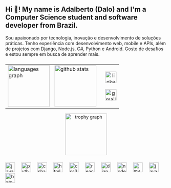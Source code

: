 <h2 align="left">Hi 👋! My name is Adalberto (Dalo) and I'm a Computer Science student and software developer from Brazil.</h2>

Sou apaixonado por tecnologia, inovação e desenvolvimento de soluções práticas. Tenho experiência com desenvolvimento web, mobile e APIs, além de projetos com Django, Node.js, C#, Python e Android. Gosto de desafios e estou sempre em busca de aprender mais.

###

<table>
  <tr>
    <td>
      <img src="https://github-readme-stats.vercel.app/api/top-langs?username=Adalbert-s&locale=pt-br&layout=compact&card_width=250&langs_count=5&theme=dracula&hide_border=false" height="130" alt="languages graph" />
    </td>
    <td>
      <img src="https://github-readme-stats.vercel.app/api?username=Adalbert-s&show_icons=true&theme=dracula&card_width=250&hide_border=false" height="130" alt="github stats" />
    </td>
    <td valign="middle" align="center" style="padding-left: 20px;">
      <a href="https://www.linkedin.com/in/seu-perfil" target="_blank" rel="noopener noreferrer">
        <img src="https://img.shields.io/static/v1?message=LinkedIn&logo=linkedin&label=&color=0077B5&logoColor=white&labelColor=&style=for-the-badge" height="35" alt="linkedin logo" />
      </a>
      <br /><br />
      <a href="mailto:seu-email@gmail.com">
        <img src="https://img.shields.io/static/v1?message=Gmail&logo=gmail&label=&color=D14836&logoColor=white&labelColor=&style=for-the-badge" height="35" alt="gmail logo" />
      </a>
    </td>
  </tr>
</table>

<div align="center" style="margin-top: 10px;">
  <img src="https://github-profile-trophy.vercel.app/?username=Adalbert-s&theme=dracula&column=-1&row=1&margin-w=8&margin-h=8&no-bg=false&no-frame=false" height="130" alt="trophy graph" />
</div>

###

<div align="left">
  <img src="https://cdn.jsdelivr.net/gh/devicons/devicon/icons/javascript/javascript-original.svg" height="30" alt="javascript logo" />
  <img width="12" />
  <img src="https://cdn.jsdelivr.net/gh/devicons/devicon/icons/python/python-original.svg" height="30" alt="python logo" />
  <img width="12" />
  <img src="https://cdn.jsdelivr.net/gh/devicons/devicon/icons/csharp/csharp-original.svg" height="30" alt="csharp logo" />
  <img width="12" />
  <img src="https://cdn.jsdelivr.net/gh/devicons/devicon/icons/html5/html5-original.svg" height="30" alt="html5 logo" />
  <img width="12" />
  <img src="https://cdn.jsdelivr.net/gh/devicons/devicon/icons/css3/css3-original.svg" height="30" alt="css3 logo" />
  <img width="12" />
  <img src="https://cdn.jsdelivr.net/gh/devicons/devicon/icons/react/react-original.svg" height="30" alt="react logo" />
  <img width="12" />
  <img src="https://cdn.jsdelivr.net/gh/devicons/devicon/icons/django/django-plain.svg" height="30" alt="django logo" />
  <img width="12" />
  <img src="https://cdn.jsdelivr.net/gh/devicons/devicon/icons/nodejs/nodejs-original.svg" height="30" alt="nodejs logo" />
  <img width="12" />
  <img src="https://cdn.jsdelivr.net/gh/devicons/devicon/icons/mysql/mysql-original.svg" height="30" alt="mysql logo" />
  <img width="12" />
  <img src="https://cdn.jsdelivr.net/gh/devicons/devicon/icons/java/java-original.svg" height="30" alt="java logo" />
  <img width="12" />
  <img src="https://img.icons8.com/color/48/000000/console.png" height="30" alt="batch/shell script" />
</div>

###

<br clear="both" />
